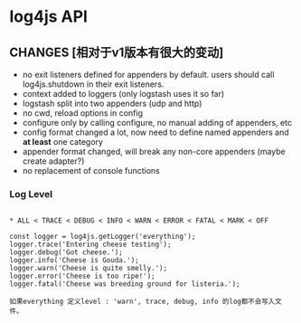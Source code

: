 # log4js API

## CHANGES [相对于v1版本有很大的变动]

- no exit listeners defined for appenders by default. users should call log4js.shutdown in their exit listeners.
- context added to loggers (only logstash uses it so far)
- logstash split into two appenders (udp and http)
- no cwd, reload options in config
- configure only by calling configure, no manual adding of appenders, etc
- config format changed a lot, now need to define named appenders and **at least** one category
- appender format changed, will break any non-core appenders (maybe create adapter?)
- no replacement of console functions


### Log Level

```

* ALL < TRACE < DEBUG < INFO < WARN < ERROR < FATAL < MARK < OFF

const logger = log4js.getLogger('everything');
logger.trace('Entering cheese testing');
logger.debug('Got cheese.');
logger.info('Cheese is Gouda.');
logger.warn('Cheese is quite smelly.');
logger.error('Cheese is too ripe!');
logger.fatal('Cheese was breeding ground for listeria.');

如果everything 定义level : 'warn', trace, debug, info 的log都不会写入文件。

```
